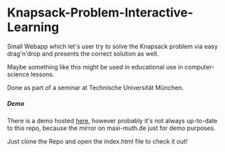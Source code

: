# Knapsack-Problem-Interactive-Learning
Small Webapp which let's user try to solve the Knapsack problem via easy drag'n'drop and presents the correct solution as well. 

Maybe something like this might be used in educational use in computer-science lessons. 

Done as part of a seminar at Technische Universität München. 
 
 
##### Demo
There is a demo hosted [here](http://maxi-muth.de/files/knapsack/), however probably it's not always up-to-date to this repo, because the mirror on maxi-muth.de just for demo purposes.

Just clone the Repo and open the index.html file to check it out!

